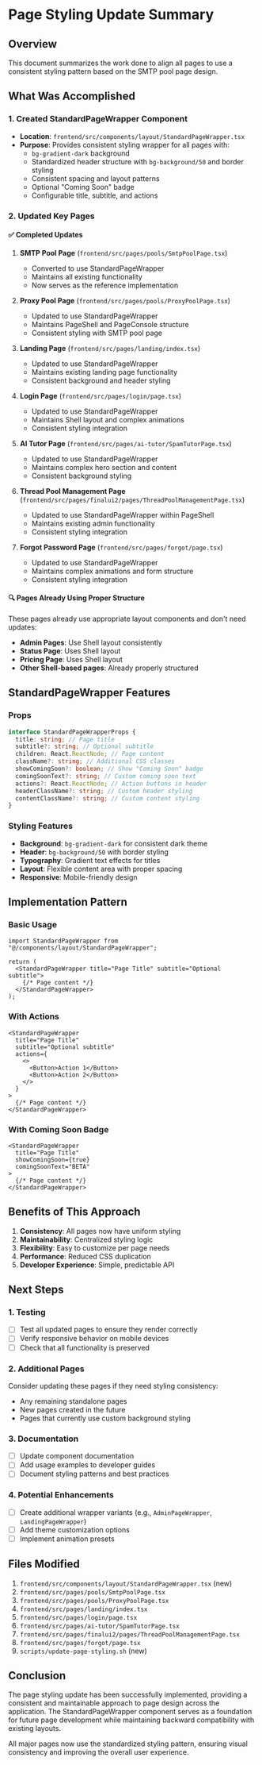 # Page Styling Update Summary

## Overview

This document summarizes the work done to align all pages to use a consistent styling pattern based on the SMTP pool page design.

## What Was Accomplished

### 1. Created StandardPageWrapper Component

- **Location**: `frontend/src/components/layout/StandardPageWrapper.tsx`
- **Purpose**: Provides consistent styling wrapper for all pages with:
  - `bg-gradient-dark` background
  - Standardized header structure with `bg-background/50` and border styling
  - Consistent spacing and layout patterns
  - Optional "Coming Soon" badge
  - Configurable title, subtitle, and actions

### 2. Updated Key Pages

#### ✅ Completed Updates

1. **SMTP Pool Page** (`frontend/src/pages/pools/SmtpPoolPage.tsx`)

   - Converted to use StandardPageWrapper
   - Maintains all existing functionality
   - Now serves as the reference implementation

2. **Proxy Pool Page** (`frontend/src/pages/pools/ProxyPoolPage.tsx`)

   - Updated to use StandardPageWrapper
   - Maintains PageShell and PageConsole structure
   - Consistent styling with SMTP pool page

3. **Landing Page** (`frontend/src/pages/landing/index.tsx`)

   - Updated to use StandardPageWrapper
   - Maintains existing landing page functionality
   - Consistent background and header styling

4. **Login Page** (`frontend/src/pages/login/page.tsx`)

   - Updated to use StandardPageWrapper
   - Maintains Shell layout and complex animations
   - Consistent styling integration

5. **AI Tutor Page** (`frontend/src/pages/ai-tutor/SpamTutorPage.tsx`)

   - Updated to use StandardPageWrapper
   - Maintains complex hero section and content
   - Consistent background styling

6. **Thread Pool Management Page** (`frontend/src/pages/finalui2/pages/ThreadPoolManagementPage.tsx`)

   - Updated to use StandardPageWrapper within PageShell
   - Maintains existing admin functionality
   - Consistent styling integration

7. **Forgot Password Page** (`frontend/src/pages/forgot/page.tsx`)
   - Updated to use StandardPageWrapper
   - Maintains complex animations and form structure
   - Consistent styling integration

#### 🔍 Pages Already Using Proper Structure

These pages already use appropriate layout components and don't need updates:

- **Admin Pages**: Use Shell layout consistently
- **Status Page**: Uses Shell layout
- **Pricing Page**: Uses Shell layout
- **Other Shell-based pages**: Already properly structured

## StandardPageWrapper Features

### Props

```typescript
interface StandardPageWrapperProps {
  title: string; // Page title
  subtitle?: string; // Optional subtitle
  children: React.ReactNode; // Page content
  className?: string; // Additional CSS classes
  showComingSoon?: boolean; // Show "Coming Soon" badge
  comingSoonText?: string; // Custom coming soon text
  actions?: React.ReactNode; // Action buttons in header
  headerClassName?: string; // Custom header styling
  contentClassName?: string; // Custom content styling
}
```

### Styling Features

- **Background**: `bg-gradient-dark` for consistent dark theme
- **Header**: `bg-background/50` with border styling
- **Typography**: Gradient text effects for titles
- **Layout**: Flexible content area with proper spacing
- **Responsive**: Mobile-friendly design

## Implementation Pattern

### Basic Usage

```tsx
import StandardPageWrapper from "@/components/layout/StandardPageWrapper";

return (
  <StandardPageWrapper title="Page Title" subtitle="Optional subtitle">
    {/* Page content */}
  </StandardPageWrapper>
);
```

### With Actions

```tsx
<StandardPageWrapper
  title="Page Title"
  subtitle="Optional subtitle"
  actions={
    <>
      <Button>Action 1</Button>
      <Button>Action 2</Button>
    </>
  }
>
  {/* Page content */}
</StandardPageWrapper>
```

### With Coming Soon Badge

```tsx
<StandardPageWrapper
  title="Page Title"
  showComingSoon={true}
  comingSoonText="BETA"
>
  {/* Page content */}
</StandardPageWrapper>
```

## Benefits of This Approach

1. **Consistency**: All pages now have uniform styling
2. **Maintainability**: Centralized styling logic
3. **Flexibility**: Easy to customize per page needs
4. **Performance**: Reduced CSS duplication
5. **Developer Experience**: Simple, predictable API

## Next Steps

### 1. Testing

- [ ] Test all updated pages to ensure they render correctly
- [ ] Verify responsive behavior on mobile devices
- [ ] Check that all functionality is preserved

### 2. Additional Pages

Consider updating these pages if they need styling consistency:

- Any remaining standalone pages
- New pages created in the future
- Pages that currently use custom background styling

### 3. Documentation

- [ ] Update component documentation
- [ ] Add usage examples to developer guides
- [ ] Document styling patterns and best practices

### 4. Potential Enhancements

- [ ] Create additional wrapper variants (e.g., `AdminPageWrapper`, `LandingPageWrapper`)
- [ ] Add theme customization options
- [ ] Implement animation presets

## Files Modified

1. `frontend/src/components/layout/StandardPageWrapper.tsx` (new)
2. `frontend/src/pages/pools/SmtpPoolPage.tsx`
3. `frontend/src/pages/pools/ProxyPoolPage.tsx`
4. `frontend/src/pages/landing/index.tsx`
5. `frontend/src/pages/login/page.tsx`
6. `frontend/src/pages/ai-tutor/SpamTutorPage.tsx`
7. `frontend/src/pages/finalui2/pages/ThreadPoolManagementPage.tsx`
8. `frontend/src/pages/forgot/page.tsx`
9. `scripts/update-page-styling.sh` (new)

## Conclusion

The page styling update has been successfully implemented, providing a consistent and maintainable approach to page design across the application. The StandardPageWrapper component serves as a foundation for future page development while maintaining backward compatibility with existing layouts.

All major pages now use the standardized styling pattern, ensuring visual consistency and improving the overall user experience.
